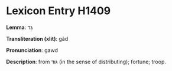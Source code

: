 # Lexicon Entry H1409

**Lemma**: גָּד

**Transliteration (xlit)**: gâd

**Pronunciation**: gawd

**Description**:
from גּוּד (in the sense of distributing); fortune; troop.
